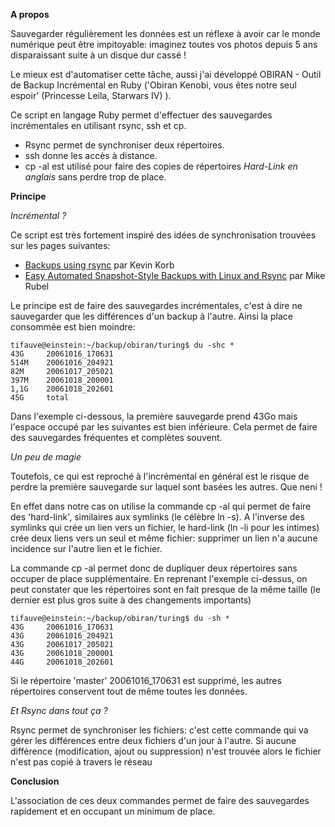 **A propos**

Sauvegarder régulièrement les données est un réflexe à avoir car le monde numérique peut être impitoyable: imaginez toutes vos photos depuis 5 ans disparaissant suite à un disque dur cassé !

Le mieux est d'automatiser cette tâche, aussi j'ai développé OBIRAN - Outil de Backup Incrémental en Ruby ('Obiran Kenobi, vous êtes notre seul espoir' (Princesse Leila, Starwars IV) ).

Ce script en langage Ruby permet d'effectuer des sauvegardes incrémentales en utilisant rsync, ssh et cp.
	
   * Rsync permet de synchroniser deux répertoires.
   * ssh donne les accès à distance.
   * cp -al est utilisé pour faire des copies de répertoires _Hard-Link en anglais_ sans perdre trop de place.

**Principe**

_Incrémental ?_

Ce script est très fortement inspiré des idées de synchronisation trouvées sur les pages suivantes:

  * [Backups using rsync](http://www.sanitarium.net/golug/rsync_backups.html) par Kevin Korb
  * [Easy Automated Snapshot-Style Backups with Linux and Rsync](http://www.mikerubel.org/computers/rsync_snapshots/) par Mike Rubel


Le principe est de faire des sauvegardes incrémentales, c'est à dire ne sauvegarder que les différences d'un backup à l'autre. Ainsi la place consommée est bien moindre:

	tifauve@einstein:~/backup/obiran/turing$ du -shc *
	43G     20061016_170631
	514M    20061016_204921
	82M     20061017_205021
	397M    20061018_200001
	1,1G    20061018_202601
	45G     total

Dans l'exemple ci-dessous, la première sauvegarde prend 43Go mais l'espace occupé par les suivantes est bien inférieure. Cela permet de faire des sauvegardes fréquentes et complètes souvent.

_Un peu de magie_

Toutefois, ce qui est reproché à l'incrémental en général est le risque de perdre la première sauvegarde sur laquel sont basées les autres. Que neni !

En effet dans notre cas on utilise la commande cp -al qui permet de faire des 'hard-link', similaires aux symlinks (le célèbre ln -s). A l'inverse des symlinks qui crée un lien vers un fichier, le hard-link (ln -li pour les intimes) crée deux liens vers un seul et même fichier: supprimer un lien n'a aucune incidence sur l'autre lien et le fichier.

La commande cp -al permet donc de dupliquer deux répertoires sans occuper de place supplémentaire. En reprenant l'exemple ci-dessus, on peut constater que les répertoires sont en fait presque de la même taille (le dernier est plus gros suite à des changements importants)

	tifauve@einstein:~/backup/obiran/turing$ du -sh *
	43G     20061016_170631
	43G     20061016_204921
	43G     20061017_205021
	43G     20061018_200001
	44G     20061018_202601

Si le répertoire 'master' 20061016_170631 est supprimé, les autres répertoires conservent tout de même toutes les données.

_Et Rsync dans tout ça ?_

Rsync permet de synchroniser les fichiers: c'est cette commande qui va gérer les différences entre deux fichiers d'un jour à l'autre. Si aucune différence (modification, ajout ou suppression) n'est trouvée alors le fichier n'est pas copié à travers le réseau

**Conclusion**

L'association de ces deux commandes permet de faire des sauvegardes rapidement et en occupant un minimum de place.


